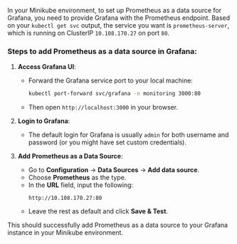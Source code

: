 In your Minikube environment, to set up Prometheus as a data source for Grafana, you need to provide Grafana with the Prometheus endpoint. Based on your `kubectl get svc` output, the service you want is `prometheus-server`, which is running on ClusterIP `10.108.170.27` on port `80`.

### Steps to add Prometheus as a data source in Grafana:

1. **Access Grafana UI**: 
   - Forward the Grafana service port to your local machine:
     ```bash
     kubectl port-forward svc/grafana -n monitoring 3000:80
     ```
   - Then open `http://localhost:3000` in your browser.

2. **Login to Grafana**: 
   - The default login for Grafana is usually `admin` for both username and password (or you might have set custom credentials).

3. **Add Prometheus as a Data Source**:
   - Go to **Configuration** -> **Data Sources** -> **Add data source**.
   - Choose **Prometheus** as the type.
   - In the **URL** field, input the following:
     ```
     http://10.108.170.27:80
     ```
   - Leave the rest as default and click **Save & Test**.

This should successfully add Prometheus as a data source to your Grafana instance in your Minikube environment.
